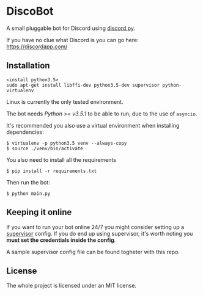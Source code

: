 
# DiscoBot
A small pluggable bot for Discord using [discord.py](https://github.com/Rapptz/discord.py).

If you have no clue what Discord is you can go here: https://discordapp.com/


## Installation

```
<install python3.5>
sudo apt-get install libffi-dev python3.5-dev supervisor python-virtualenv
```

Linux is currently the only tested environment.

The bot needs *Python >= v3.5.1* to be able to run, due to the use of `asyncio`.

It's recommended you also use a virtual environment when installing dependencies:
```
$ virtualenv -p python3.5 venv --always-copy
$ source ./venv/bin/activate
```

You also need to install all the requirements

```
$ pip install -r requirements.txt
```

Then run the bot:
```
$ python main.py
```

## Keeping it online

If you want to run your bot online 24/7 you might consider setting up a [supervisor](http://supervisord.org/) config.
If you do end up using supervisor, it's worth noting you **must set the credentials inside
the config**.

A sample supervisor config file can be found togheter with this repo.

## License

The whole project is licensed under an MIT license.
